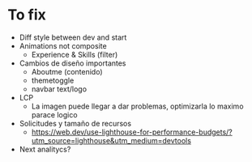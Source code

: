 # To fix

- Diff style between dev and start
- Animations not composite
    - Experience & Skills (filter)
- Cambios de diseño importantes
    - Aboutme (contenido)
    - themetoggle
    - navbar text/logo
- LCP
    - La imagen puede llegar a dar problemas, optimizarla lo maximo parace logico
- Solicitudes y tamaño de recursos
    - https://web.dev/use-lighthouse-for-performance-budgets/?utm_source=lighthouse&utm_medium=devtools
- Next analitycs? 